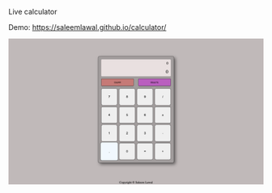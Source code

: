 Live calculator

Demo: https://saleemlawal.github.io/calculator/

![Preview Image](https://github.com/SaleemLawal/calculator/blob/main/Preview.png?raw=true)


